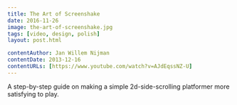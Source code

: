```yaml
---
title: The Art of Screenshake
date: 2016-11-26
image: the-art-of-screenshake.jpg
tags: [video, design, polish]
layout: post.html

contentAuthor: Jan Willem Nijman
contentDate: 2013-12-16
contentURLs: [https://www.youtube.com/watch?v=AJdEqssNZ-U]
---
```


A step-by-step guide on making a simple 2d-side-scrolling platformer more satisfying to play.
